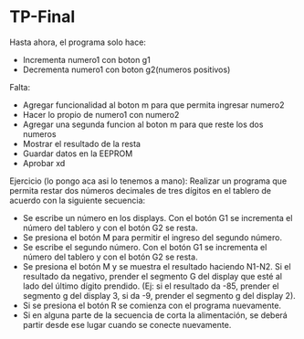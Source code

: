 # TP-Final

Hasta ahora, el programa solo hace:

* Incrementa numero1 con boton g1
* Decrementa numero1 con boton g2(numeros positivos)

Falta:

* Agregar funcionalidad al boton m para que permita ingresar numero2
* Hacer lo propio de numero1 con numero2
* Agregar una segunda funcion al boton m para que reste los dos numeros
* Mostrar el resultado de la resta
* Guardar datos en la EEPROM
* Aprobar xd



Ejercicio (lo pongo aca asi lo tenemos a mano):
Realizar un programa que permita restar dos números decimales de tres dígitos en el tablero de acuerdo con la siguiente secuencia: 
* Se escribe un número en los displays. Con el botón G1 se incrementa el número del tablero y con el botón G2 se resta.  
* Se presiona el botón M para permitir el ingreso del segundo número.
* Se escribe el segundo número. Con el botón G1 se incrementa el número del tablero y con el botón G2 se resta.  
* Se presiona el botón M y se muestra el resultado haciendo N1-N2. Si el resultado da negativo, prender el segmento G del display que esté al lado del último dígito prendido. (Ej: si el resultado da -85, prender el segmento g del display 3, si da -9, prender el segmento g del display 2). 
* Si se presiona el botón R se comienza con el programa nuevamente. 
* Si en alguna parte de la secuencia de corta la alimentación, se deberá partir desde ese lugar cuando se conecte nuevamente. 

